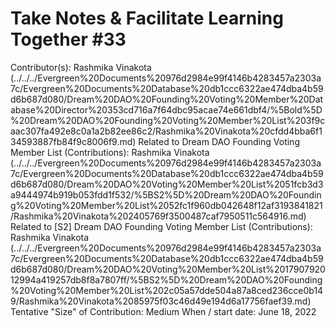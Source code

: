 # Take Notes & Facilitate Learning Together #33

Contributor(s): Rashmika Vinakota (../../../Evergreen%20Documents%20976d2984e99f4146b4283457a2303a7c/Evergreen%20Documents%20Database%20db1ccc6322ae474dba4b59d6b687d080/Dream%20DAO%20Founding%20Voting%20Member%20Database%20Director%20353cd716a7f64dbc95acae74e661dbf4/%5Bold%5D%20Dream%20DAO%20Founding%20Voting%20Member%20List%203f9caac307fa492e8c0a1a2b82ee86c2/Rashmika%20Vinakota%20cfdd4bba6f134593887fb84f9c8006f9.md)
Related to Dream DAO Founding Voting Member List (Contributions): Rashmika Vinakota (../../../Evergreen%20Documents%20976d2984e99f4146b4283457a2303a7c/Evergreen%20Documents%20Database%20db1ccc6322ae474dba4b59d6b687d080/Dream%20DAO%20Voting%20Member%20List%2051fcb3d3a9444974b919b053fdd1f532/%5BS2%5D%20Dream%20DAO%20Founding%20Voting%20Member%20List%2052fc1f960db042648f12af3193841821/Rashmika%20Vinakota%202405769f3500487caf7950511c564916.md)
Related to [S2] Dream DAO Founding Voting Member List (Contributions): Rashmika Vinakota (../../../Evergreen%20Documents%20976d2984e99f4146b4283457a2303a7c/Evergreen%20Documents%20Database%20db1ccc6322ae474dba4b59d6b687d080/Dream%20DAO%20Voting%20Member%20List%201790792012994a419257db8f8a7807ff/%5BS2%5D%20Dream%20DAO%20Founding%20Voting%20Member%20List%202c05a57dde504a87a8ced236cce0b149/Rashmika%20Vinakota%2085975f03c46d49e194d6a17756faef39.md)
Tentative "Size" of Contribution: Medium
When / start date: June 18, 2022